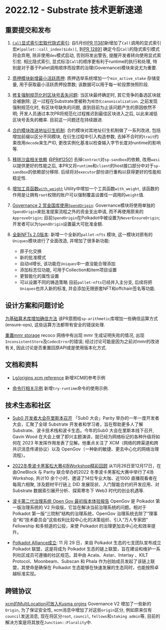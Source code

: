 # 2022.12 - Substrate 技术更新速递

## 重要提交和发布
1. [`Call`显式索引宏取代隐式索引](https://github.com/paritytech/substrate/pull/12894): 自5月份[PR 11381](https://github.com/paritytech/substrate/pull/11381)新增加了`Call`调用的显式索引宏`#[pallet::call_index($idx)]`, 到[PR 12891](https://github.com/paritytech/substrate/pull/12891) 确定今后`Call`的隐式索引模式将会弃用, 除非使用`dev`模式启动, 否则将发出警告, 提醒开发者转向使用显式索引宏. 相比隐式索引, 显式标注`Call`的顺序更有利于runtime的执行和处理, 特别是对于基于Pallet调用顺序而投票的治理(Governance)模块来说尤为重要. 

2. [质押模块新增最小活跃质押](https://github.com/paritytech/substrate/pull/12889): 质押选举系统增加一个`min_active_stake` 存储变量, 用于获取最小活跃质押投票数; 该数据可以用于每一轮投票快照阶段.

3. [修复强制规范化时区块号丢失问题](https://github.com/paritytech/substrate/pull/12949): 当区块最终确定时, 其它竞争的备选区块就会被删除; 这一过程在Substrate里被称为`规范化canonicalization`. 之前发现强制规范化时, 有区块号缺失的问题, 直到目前为止该问题产生的原因依然不明; 开发人员通过本次PR将规范化过程推迟到最佳区块进入之后, 以此来减低区块号丢失的概率. 目前这一问题还在持续跟进.

4. [合约模块改进地址衍生机制](https://github.com/paritytech/substrate/pull/12883): 合约模块对其地址衍生机制做了一系列改进, 包括增加前缀以区分不同模块, 在衍生过程中引入构造参数, 去掉不合时的`trait`约束改用`decode`来生产ID, 更改实例化基准以检查输入字节长度对runtime的影响等.

5. [移除沙盒相关依赖](https://github.com/paritytech/substrate/pull/12852) 自[PR#12501](https://github.com/paritytech/substrate/pull/12501) 去掉`Contract`对`sp-sandbox`的依赖, 改用`wasi`以提供更好的性能之后, 本PR又将`runtime`和`client`的host接口部分中对于`sp-sandbox`的依赖部分移除. 后续将对`executor`部份进行重构以获得更好的性能和稳定性. 

6. [增加工具函数`with_weight`](https://github.com/paritytech/substrate/pull/12848) Utility中增加一个工具函数`with_weight`, 该函数的作用是让拥有`root`权限的账户可以强制覆盖设置任一调用的`weight`值.

7. [Governance 2 赏金国库使用`SpendOrigin`](https://github.com/paritytech/substrate/pull/12808): Governance模块将使用单独的`SpendOrigin`来批准提案流程之外的资金支出申请, 而不再使用原来的`ApproveOrigin`;  目前`SpendOrigin`在Polkadot中被设置为`NeverEnsureOrigin`; 开发者可以为`SpendOrigin`设置最大可批准金额. 

8. [全新NFTs 2.0版本](https://github.com/paritytech/substrate/pull/12765): 新增一个全新的`pallet-nfts` 模块, 这一模块对原有的`Uniques`模块进行了全面改造, 并增加了很多新功能: 
    - 原子化交换
    - 新的批准模式
    - 自动id增长, 该功能在`Uniques`中一直没能合理添加
    - 添加标志位功能, 可用于Collection和item项目设置
    - 更智能化的属性设置
    - 可以设置不同的铸造策略
目前`pallet-nfts`已经并入主分支, 后续将把`Uniques`也并入新的标准, 并会添加无限嵌套NFT和offchain签名等功能. 

## 设计方案和问题讨论

[为基础算术库增加确信方法](https://github.com/paritytech/substrate/pull/12967) 该PR意图给`sp-arithmetic`库增加一些确信运算方式(ensure-ops), 这些运算方法都带有安全的错误处理. 

[重置mmr storage](https://github.com/paritytech/substrate/pull/12915) recoco 网络中有出现 mmr 生成证明失败的情况, 出现`InconsistentStore`及`CodecError`的错误; 经过讨论可能是因为之前对mmr的改进有关, 因此讨论是否重置回原API或是使用版本化方式. 

## 文档和资料

- [Lg/origins xcm reference](https://github.com/substrate-developer-hub/substrate-docs/pull/1663) 新增XCM的参考示例

- [命令行相关示例](https://github.com/substrate-developer-hub/substrate-docs/pull/1655) 新增`try-runtime`命令的使用示例.


## 技术生态和社区

- [Sub0 开发者大会在里斯本召开](https://mp.weixin.qq.com/s/fwB8PYP0a-_OOMpPdOtEqg) 「Sub0 大会」Parity 举办的一年一度开发者大会，汇聚了全球 Substrate 开发者和学习者，旨在帮助更多人了解 Substrate、波卡技术栈和波卡生态。今年的Sub0 大会在里斯本线下召开, Gavin Wood 在大会上做了即兴主题演讲，就已经为网络标记的各种升级将如何在 2023 年发挥作用发表了见解。他重点关注了 XCM（网络的跨渠道和跨共识消息传递协议）以及 OpenGov（一种新的敏捷、更去中心化的网络治理流程）。

- [2022冬季波卡黑客松大赛4场Workshop精彩回顾](https://mp.weixin.qq.com/s/DQkfVmxFSjYsSF3DLehDig) 从11月26日至12月17日，在由OneBlock 与 Parity 联合举办的2022 冬季波卡黑客松大赛中举行了4场Workshop, 共计10 余个小时、邀请了14位专业大咖、近1000 直播观看者在每周六相聚, 涉及题材平行链上 DID 发展现状、入门智能合约的开发应用、对 Substrate 数据索引展开分析、探索寒冬下 Web3 时代的创业机遇等.   

- [波卡第二代治理系统 Open Gov 最初版本体验报告](https://mp.weixin.qq.com/s/jAgSBS3XzssfyWdhHSCXrg) OpenGov 是 Polkadot 第一版治理系统的 V2 升级版，它旨在解决当前治理系统的问题。相对于 Polkadot 第一版“三院制”结构的治理系统，OpenGov 治理系统去除了“理事会”和“技术委员会”这些权利比较中心化的决策组织、引入“万人专家团” Fellowship 和多频道的公投，来使 Polkadot 的治理更加去中心化和效率提升。

- [Polkadot Alliance成立](https://medium.com/kilt-protocol/on-chain-polkadot-alliance-formed-to-recognize-ecosystem-contributors-and-establish-community-da8431183db7): 11 月 29 日，来自 Polkadot 生态的七支团队宣布成立 Polkadot 联盟，这是将成为 Polkadot 生态的链上联盟，旨在建设和维护一系列社区成员可遵循的社区规范。其中由 Acala、Astar、Interlay 、KILT Protocol、Moonbeam、Subscan 和 Phala 作为创始成员发起了该链上联盟，其使命是确保在 Polkadot 生态能够在快速发展的生态同时，也能按照卓越标准实现。


## 跨链协议
[xcm的MultiLocation可放入Kusma orgins](https://github.com/paritytech/polkadot/pull/6273) Governance V2 增加了一些新的`Origin`, 为了保证安全性, xcm消息中增加了对这些`origin`区分, 例如原来仅有`council`发送消息, 现在将区分`root`, `council`, `fellows`和`staking admin`等, 目前的解决方案是将其放在`Junction::Plurality`中. 

